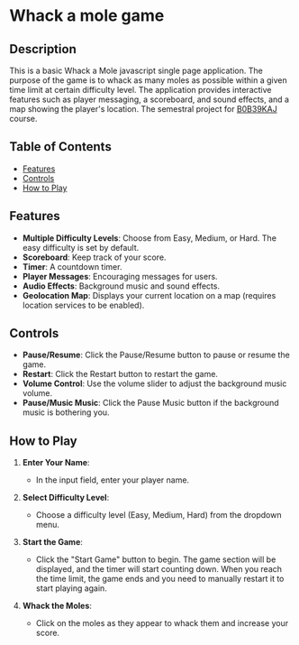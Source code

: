 

# Whack a mole game 
## Description
This is a basic Whack a Mole javascript single page application. The purpose of the game is to whack as many moles as possible within a given time limit at certain difficulty level. The application provides interactive features such as player messaging, a scoreboard, and sound effects,  and a map showing the player's location.
The semestral project for [B0B39KAJ](https://cw.fel.cvut.cz/wiki/courses/b0b39kaj/start) course.

## Table of Contents
- [Features](#features)
- [Controls](#controls)
- [How to Play](#how-to-play)

## Features
- **Multiple Difficulty Levels**: Choose from Easy, Medium, or Hard. The easy difficulty is set by default.
- **Scoreboard**: Keep track of your score.
- **Timer**: A countdown timer.
- **Player Messages**: Encouraging messages for users.
- **Audio Effects**: Background music and sound effects.
- **Geolocation Map**: Displays your current location on a map (requires location services to be enabled).

## Controls
- **Pause/Resume**: Click the Pause/Resume button to pause or resume the game.
- **Restart**: Click the Restart button to restart the game.
- **Volume Control**: Use the volume slider to adjust the background music volume.
- **Pause/Music Music**: Click the Pause Music button if the background music is bothering you.

## How to Play
1. **Enter Your Name**:
   - In the input field, enter your player name.

2. **Select Difficulty Level**:
   - Choose a difficulty level (Easy, Medium, Hard) from the dropdown menu.

3. **Start the Game**:
   - Click the "Start Game" button to begin. The game section will be displayed, and the timer will start counting down. When you reach the time limit, the game ends and you need to manually restart it to start playing again.

4. **Whack the Moles**:
   - Click on the moles as they appear to whack them and increase your score.







